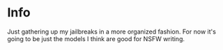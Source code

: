 # Info
Just gathering up my jailbreaks in a more organized fashion. For now it's going to be just the models I think are good for NSFW writing. 
